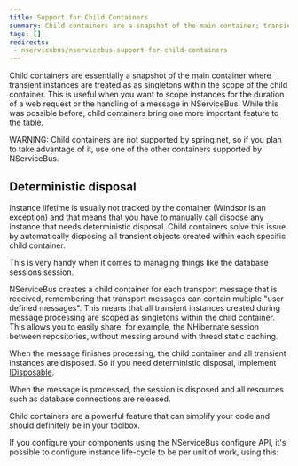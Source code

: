 ```yaml
---
title: Support for Child Containers
summary: Child containers are a snapshot of the main container; transient instances are treated as as singletons in the child container.
tags: []
redirects:
 - nservicebus/nservicebus-support-for-child-containers
---
```


Child containers are essentially a snapshot of the main container where transient instances are treated as as singletons within the scope of the child container. This is useful when you want to scope instances for the duration of a web request or the handling of a message in NServiceBus. While this was possible before, child containers bring one more important feature to the table.

WARNING: Child containers are not supported by spring.net, so if you plan to take advantage of it, use one of the other containers supported by NServiceBus.

## Deterministic disposal

Instance lifetime is usually not tracked by the container (Windsor is an exception) and that means that you have to manually call dispose any instance that needs deterministic disposal. Child containers solve this issue by automatically disposing all transient objects created within each specific child container.

This is very handy when it comes to managing things like the database sessions session.

NServiceBus creates a child container for each transport message that is received, remembering that transport messages can contain multiple "user defined messages". This means that all transient instances created during message processing are scoped as singletons within the child container. This allows you to easily share, for example, the NHibernate session between repositories, without messing around with thread static caching.

When the message finishes processing, the child container and all transient instances are disposed. So if you need deterministic disposal, implement [IDisposable](https://msdn.microsoft.com/en-us/library/system.idisposable.aspx).

When the message is processed, the session is disposed and all resources such as database connections are released.
 
Child containers are a powerful feature that can simplify your code and should definitely be in your toolbox.

If you configure your components using the NServiceBus configure API, it's possible to configure instance life-cycle to be per unit of work, using this:

<!-- import InstancePerUnitOfWorkRegistration -->
